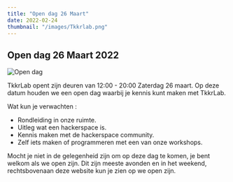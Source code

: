 ```yaml
---
title: "Open dag 26 Maart"
date: 2022-02-24
thumbnail: "/images/Tkkrlab.png"
---
```

## Open dag 26 Maart 2022

<img alt="Open dag" src="/images/Tkkrlab.png" align="middle">

TkkrLab opent zijn deuren van 12:00 - 20:00 Zaterdag 26 maart. Op deze datum houden we een open dag waarbij je kennis kunt maken met TkkrLab.

Wat kun je verwachten : 

* Rondleiding in onze ruimte.
* Uitleg wat een hackerspace is.
* Kennis maken met de hackerspace community.
* Zelf iets maken of programmeren met een van onze workshops.

Mocht je niet in de gelegenheid zijn om op deze dag te komen, je bent welkom als we open zijn. Dit zijn meeste avonden en in het weekend, rechtsbovenaan deze website kun je zien op we open zijn.
